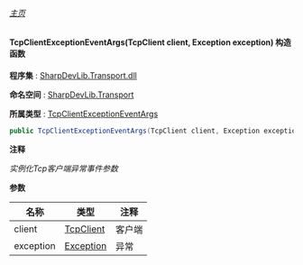 ###### [主页](./Index.md "主页")

#### TcpClientExceptionEventArgs(TcpClient client, Exception exception) 构造函数

**程序集** : [SharpDevLib.Transport.dll](./SharpDevLib.Transport.assembly.md "SharpDevLib.Transport.dll")

**命名空间** : [SharpDevLib.Transport](./SharpDevLib.Transport.namespace.md "SharpDevLib.Transport")

**所属类型** : [TcpClientExceptionEventArgs](./SharpDevLib.Transport.TcpClientExceptionEventArgs.md "TcpClientExceptionEventArgs")

``` csharp
public TcpClientExceptionEventArgs(TcpClient client, Exception exception)
```
**注释**

*实例化Tcp客户端异常事件参数*


**参数**

|名称|类型|注释|
|---|---|---|
|client|[TcpClient](./SharpDevLib.Transport.TcpClient.md "TcpClient")|客户端|
|exception|[Exception](https://learn.microsoft.com/en-us/dotnet/api/system.exception "Exception")|异常|


